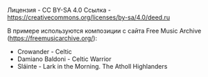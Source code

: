 Лицензия - CC BY-SA 4.0
Ссылка - https://creativecommons.org/licenses/by-sa/4.0/deed.ru

В примере используются композиции с сайта Free Music Archive (https://freemusicarchive.org/):
- Crowander - Celtic
- Damiano Baldoni - Celtic Warrior
- Sláinte - Lark in the Morning. The Atholl Highlanders
